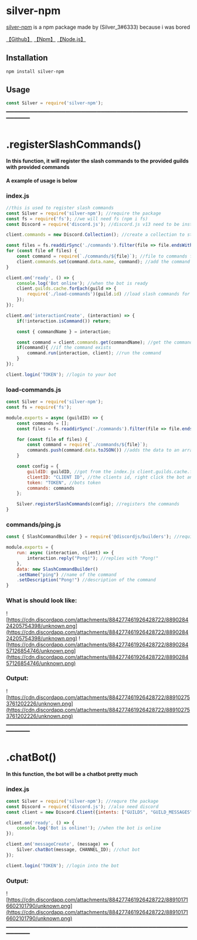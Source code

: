 # silver-npm

[silver-npm](https://www.npmjs.com/package/silver-npm) is a npm package made by (Silver_3#6333) because i was bored
 
[【Github】](https://github.com/SilverGamez/silver-npm)
[【Npm】](https://www.npmjs.com/package/silver-npm)
[【Node.js】](https://nodejs.org/en/download/)

## Installation

```bash
npm install silver-npm
```

## Usage

```javascript
const Silver = require('silver-npm'); 
```

▔▔▔▔▔▔▔▔▔▔▔▔▔▔▔▔▔▔▔▔▔▔▔▔▔▔▔▔▔▔▔▔▔▔▔▔▔▔▔▔▔▔▔▔▔▔▔▔▔▔▔▔
# .registerSlashCommands()
#### In this function, it will register the slash commands to the provided guilds with provided commands
#### A example of usage is below
### index.js
```javascript
//this is used to register slash commands
const Silver = require('silver-npm'); //require the package
const fs = require('fs'); //we will need fs (npm i fs)
const Discord = require('discord.js'); //discord.js v13 need to be installed (npm i discord.js)

client.commands = new Discord.Collection(); //create a collection to store the commands

const files = fs.readdirSync('./commands').filter(file => file.endsWith(".js")); //only use files that ends with .js
for (const file of files) {
    const command = require(`./commands/${file}`); //file to commands folder 
    client.commands.set(command.data.name, command); //add the command to the collection
}

client.on('ready', () => {
    console.log('Bot online'); //when the bot is ready
    client.guilds.cache.forEach(guild => {
        require('./load-commands')(guild.id) //load slash commands for the guild
    });
});

client.on('interactionCreate', (interaction) => {
    if(!interaction.isCommand()) return;

    const { commandName } = interaction;

    const command = client.commands.get(commandName); //get the command from the collection
    if(command){ //if the command exists
        command.run(interaction, client); //run the command
    }
});

client.login('TOKEN'); //login to your bot
```
### load-commands.js
```javascript
const Silver = require('silver-npm');
const fs = require('fs');

module.exports = async (guildID) => {
    const commands = [];
    const files = fs.readdirSync('./commands').filter(file => file.endsWith(".js"));

    for (const file of files) {
        const command = require(`./commands/${file}`);
        commands.push(command.data.toJSON()) //adds the data to an array
    }

    const config = {
        guildID: guildID, //got from the index.js client.guilds.cache.forEach
        clientID: "CLIENT ID", //the clients id, right click the bot and click "copy id"
        token: "TOKEN", //bots token
        commands: commands
    };

    Silver.registerSlashCommands(config); //registers the commands
}
```

### commands/ping.js
```javascript
const { SlashCommandBuilder } = require('@discordjs/builders'); //require the slash command builder

module.exports = {
    run: async (interaction, client) => {
        interaction.reply("Pong!"); //replies with "Pong!"
    },
    data: new SlashCommandBuilder()
    .setName("ping") //name of the command
    .setDescription("Pong!") //description of the command
}
```

### What is should look like:
![https://cdn.discordapp.com/attachments/884277461926428722/889028424205754398/unknown.png](https://cdn.discordapp.com/attachments/884277461926428722/889028424205754398/unknown.png) 
![https://cdn.discordapp.com/attachments/884277461926428722/889028457126854746/unknown.png](https://cdn.discordapp.com/attachments/884277461926428722/889028457126854746/unknown.png)

### Output: 
![https://cdn.discordapp.com/attachments/884277461926428722/889102753761202226/unknown.png](https://cdn.discordapp.com/attachments/884277461926428722/889102753761202226/unknown.png)

▔▔▔▔▔▔▔▔▔▔▔▔▔▔▔▔▔▔▔▔▔▔▔▔▔▔▔▔▔▔▔▔▔▔▔▔▔▔▔▔▔▔▔▔▔▔▔▔▔▔▔▔

# .chatBot()
#### In this function, the bot will be a chatbot pretty much

### index.js
```javascript
const Silver = require('silver-npm'); //requre the package
const Discord = require('discord.js'); //also need discord
const client = new Discord.Client({intents: ["GUILDS", "GUILD_MESSAGES"]});

client.on('ready', () => {
    console.log('Bot is online!'); //when the bot is online
});

client.on('messageCreate', (message) => {
    Silver.chatBot(message, CHANNEL_ID); //chat bot
});

client.login('TOKEN'); //login into the bot
```

### Output:

![https://cdn.discordapp.com/attachments/884277461926428722/889101716602101790/unknown.png](https://cdn.discordapp.com/attachments/884277461926428722/889101716602101790/unknown.png)

▔▔▔▔▔▔▔▔▔▔▔▔▔▔▔▔▔▔▔▔▔▔▔▔▔▔▔▔▔▔▔▔▔▔▔▔▔▔▔▔▔▔▔▔▔▔▔▔▔▔▔▔